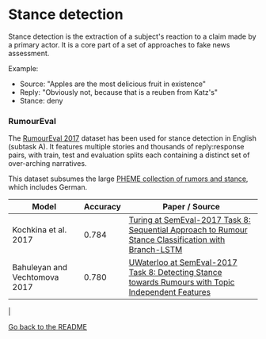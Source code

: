# Stance detection

Stance detection is the extraction of a subject's reaction to a claim made by a primary actor. It is a core part of a set of approaches to fake news assessment.

Example:

* Source: "Apples are the most delicious fruit in existence"
* Reply: "Obviously not, because that is a reuben from Katz's"
* Stance: deny

### RumourEval

The [RumourEval 2017](http://www.aclweb.org/anthology/S/S17/S17-2006.pdf) dataset has been used for stance detection in English (subtask A). It features multiple stories and thousands of reply:response pairs, with train, test and evaluation splits each containing a distinct set of over-arching narratives.

This dataset subsumes the large [PHEME collection of rumors and stance](http://journals.plos.org/plosone/article?id=10.1371/journal.pone.0150989), which includes German.

| Model           | Accuracy  |  Paper / Source |
| ------------- | ----- | --- |
| Kochkina et al. 2017 | 0.784 | [Turing at SemEval-2017 Task 8: Sequential Approach to Rumour Stance Classification with Branch-LSTM](http://www.aclweb.org/anthology/S/S17/S17-2083.pdf)|
| Bahuleyan and Vechtomova 2017| 0.780 | [UWaterloo at SemEval-2017 Task 8: Detecting Stance towards Rumours with Topic Independent Features](http://www.aclweb.org/anthology/S/S17/S17-2080.pdf) |
|

[Go back to the README](../README.md)

